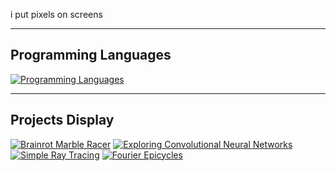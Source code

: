 i put pixels on screens

---
## Programming Languages <span style="color: blue !important;"></span>
[![Programming Languages](https://skillicons.dev/icons?i=python,cpp,javascript,html,css&perline=5)](https://skillicons.dev)

---
## Projects Display
[![Brainrot Marble Racer](https://github-readme-stats.vercel.app/api/pin/?username=AstroKhet&repo=Brainrot-Marble-Racer&border_color=30A0F9&bg_color=0D1117&title_color=C9D1D9&text_color=8B949E&icon_color=289BF9)](https://github.com/AstroKhet/Brainrot-Marble-Racer)
[![Exploring Convolutional Neural Networks](https://github-readme-stats.vercel.app/api/pin/?username=AstroKhet&repo=Exploring-Convolutional-Neural-Networks&border_color=30A0F9&bg_color=0D1117&title_color=C9D1D9&text_color=8B949E&icon_color=289BF9)](https://github.com/AstroKhet/Exploring-Convolutional-Neural-Networks)
[![Simple Ray Tracing](https://github-readme-stats.vercel.app/api/pin/?username=AstroKhet&repo=Simple-Ray-Tracing&border_color=30A0F9&bg_color=0D1117&title_color=C9D1D9&text_color=8B949E&icon_color=289BF9)](https://github.com/AstroKhet/Simple-Ray-Tracing)
[![Fourier Epicycles](https://github-readme-stats.vercel.app/api/pin/?username=AstroKhet&repo=Fourier-Epicycles&border_color=30A0F9&bg_color=0D1117&title_color=C9D1D9&text_color=8B949E&icon_color=289BF9)](https://github.com/AstroKhet/Fourier-Epicycles)
